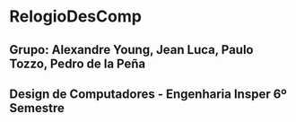 # RelogioDesComp

## Grupo: Alexandre Young, Jean Luca, Paulo Tozzo, Pedro de la Peña
## Design de Computadores - Engenharia Insper 6º Semestre
